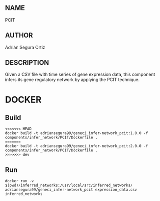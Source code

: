 ## NAME

PCIT

## AUTHOR

Adrián Segura Ortiz

## DESCRIPTION

Given a CSV file with time series of gene expression data, this component infers its gene regulatory network by applying the PCIT technique.

# DOCKER

## Build

```
<<<<<<< HEAD
docker build -t adriansegura99/geneci_infer-network_pcit:1.0.0 -f components/infer_network/PCIT/Dockerfile .
=======
docker build -t adriansegura99/geneci_infer-network_pcit:2.0.0 -f components/infer_network/PCIT/Dockerfile .
>>>>>>> dev
```

## Run

```
docker run -v $(pwd)/inferred_networks:/usr/local/src/inferred_networks/ adriansegura99/geneci_infer-network_pcit expression_data.csv inferred_networks
```
